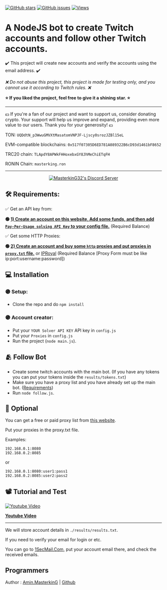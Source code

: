 [![GitHub stars](https://img.shields.io/github/stars/masterking32/twitch-account-creator.svg)](https://github.com/masterking32/twitch-account-creator/stargazers)
[![GitHub issues](https://img.shields.io/github/issues/masterking32/twitch-account-creator.svg)](https://github.com/masterking32/twitch-account-creator/issues)
[![Views](https://gpvc.arturio.dev/masterking32twitchaccountcreator)](https://masterking32.com)

# A NodeJS bot to create Twitch accounts and follow other Twitch accounts.

✔️ This project will create new accounts and verify the accounts using the email address. ✔️

*❌ Do not abuse this project, this project is made for testing only, and you cannot use it according to Twitch rules. ❌*

**⭐ If you liked the project, feel free to give it a shining star. ⭐**

<hr>

💵 If you're a fan of our project and want to support us, consider donating crypto. Your support will help us improve and expand, providing even more value to our users. Thank you for your generosity! 💵  

TON:
`UQDdtN_p3WwuGMVXtMasatomVNPJF-Ljscy0srozJZBl15eL`

EVM-compatible blockchains:
`0x517f07305D6ED781A089322B6cD93d1461bF8652`

TRC20 chain:
`TLApdY8APWkFHHoxebxGY8JhMeChiETqFH`

RONIN Chain:
`masterking.ron`

<hr>
<p align="center">
  <a href="https://discord.gg/ydDk9xe" target="_blank">
    <img align="center" src="https://dcbadge.vercel.app/api/server/ydDk9xe" alt="MasterkinG32's Discord Server" />
  </a>
</p>

## 🛠️ Requirements:

✅ Get an API key from:

**🟢 [1) Create an account on this website, Add some funds, and then add `Pay-Per-Usage solving API Key` to your config file.](https://salamoonder.com)** (Required Balance)

✅ Get some HTTP Proxies:

**🟢 [2) Create an account and buy some `http` proxies and put proxies in `proxy.txt` file.](https://www.webshare.io/?referral_code=2ghmowzxmc26)** or [IPRoyal](https://iproyal.com/?r=128279) (Required Balance [Proxy Form must be like ip:port:username:password])

## 💻 Installation

### 🟣 Setup:
- Clone the repo and do `npm install`

### 🟣 Account creator:
- Put your `YOUR Solver API KEY` API key in `config.js`
- Put your `Proxies` in `config.js`
- Run the project (`node main.js`).

## 🫂 Follow Bot

- Create some twitch accounts with the main bot. (If you have any tokens you can put your tokens inside the `results/tokens.txt`)
- Make sure you have a proxy list and you have already set up the main bot. ([Requirements](https://github.com/masterking32/twitch-account-creator#%EF%B8%8F-requirements))
- Run `node follow.js`.

## 🔧 Optional

You can get a free or paid proxy list from [this website](https://www.webshare.io/?referral_code=2ghmowzxmc26).

Put your proxies in the proxy.txt file.

Examples:

```
192.168.0.1:8080
192.168.0.2:8085
```
or

```
192.168.0.1:8080:user1:pass1
192.168.0.2:8085:user2:pass2
```

## 📽️ Tutorial and Test

<a href="https://youtu.be/Qi2NqoZbxRA">
  <img align="center" src="https://raw.githubusercontent.com/masterking32/twitch-account-creator/main/hqdefault.jpg" alt="Youtube Video" />
</a>


**[Youtube Video](https://www.youtube.com/watch?v=fC2KgnYoETw)**

---

We will store account details in `./results/results.txt`.

If you need to verify your email for login or etc.

You can go to [1SecMail.Com](https://www.1secmail.com), put your account email there, and check the received emails.

## Programmers

Author : [Amin.MasterkinG](https://masterking32.com) | [Github](https://github.com/masterking32)









